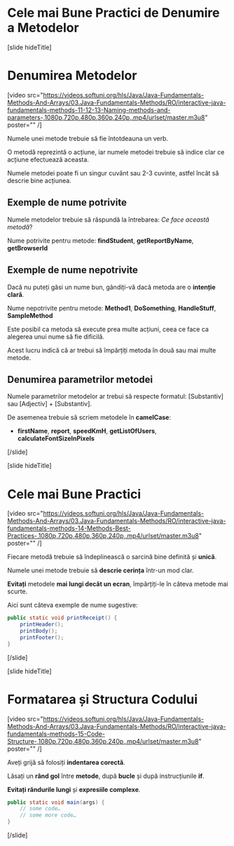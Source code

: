 # Cele mai Bune Practici de Denumire a Metodelor

[slide hideTitle]
# Denumirea Metodelor
[video src="https://videos.softuni.org/hls/Java/Java-Fundamentals-Methods-And-Arrays/03.Java-Fundamentals-Methods/RO/interactive-java-fundamentals-methods-11-12-13-Naming-methods-and-parameters-,1080p,720p,480p,360p,240p,.mp4/urlset/master.m3u8" poster="" /]

Numele unei metode trebuie să fie întotdeauna un verb.

O metodă reprezintă o acțiune, iar numele metodei trebuie să indice clar ce acțiune efectuează aceasta.

Numele metodei poate fi un singur cuvânt sau 2-3 cuvinte, astfel încât să descrie bine acțiunea.

## Exemple de nume potrivite

Numele metodelor trebuie să răspundă la întrebarea: *Ce face această metodă*?

Nume potrivite pentru metode: **findStudent**, **getReportByName**, **getBrowserId**


## Exemple de nume nepotrivite

Dacă nu puteți găsi un nume bun, gândiți-vă dacă metoda are o **intenție clară**.

Nume nepotrivite pentru metode: **Method1**, **DoSomething**, **HandleStuff**, **SampleMethod**

Este posibil ca metoda să execute prea multe acțiuni, ceea ce face ca alegerea unui nume să fie dificilă.

Acest lucru indică că ar trebui să împărțiți metoda în două sau mai multe metode.

## Denumirea parametrilor metodei

Numele parametrilor metodelor ar trebui să respecte formatul: \[Substantiv\] sau \[Adjectiv\] + \[Substantiv\]. 

De asemenea trebuie să scriem metodele în **camelCase**:

- **firstName**, **report**, **speedKmH**, **getListOfUsers**, **calculateFontSizeInPixels**

[/slide]

[slide hideTitle]
# Cele mai Bune Practici 

[video src="https://videos.softuni.org/hls/Java/Java-Fundamentals-Methods-And-Arrays/03.Java-Fundamentals-Methods/RO/interactive-java-fundamentals-methods-14-Methods-Best-Practices-,1080p,720p,480p,360p,240p,.mp4/urlset/master.m3u8" poster="" /]

Fiecare metodă trebuie să îndeplinească o sarcină bine definită și **unică**.

Numele unei metode trebuie să **descrie cerința** într-un mod clar.

**Evitați** metodele **mai lungi decăt un ecran**, împărțiți-le în câteva metode mai scurte.

Aici sunt câteva exemple de nume sugestive:

```Java
public static void printReceipt() {
    printHeader();
    printBody();
    printFooter();
}
```
[/slide]

[slide hideTitle]
# Formatarea și Structura Codului
[video src="https://videos.softuni.org/hls/Java/Java-Fundamentals-Methods-And-Arrays/03.Java-Fundamentals-Methods/RO/interactive-java-fundamentals-methods-15-Code-Structure-,1080p,720p,480p,360p,240p,.mp4/urlset/master.m3u8" poster="" /]


Aveți grijă să folosiți **indentarea corectă**.

Lăsați un **rând gol** între **metode**, după **bucle** și după instrucțiunile **if**.

**Evitați rândurile lungi** și **expresiile complexe**.

```Java
public static void main(args) {
    // some code…
    // some more code…
}
```
[/slide]
